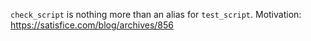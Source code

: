 `check_script` is nothing more than an alias for `test_script`.
Motivation: https://satisfice.com/blog/archives/856
